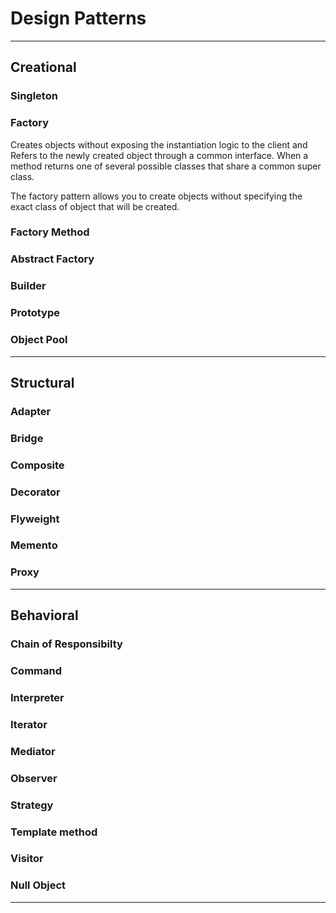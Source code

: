 # Design Patterns
---

## Creational

### Singleton

### Factory

Creates objects without exposing the instantiation logic to the client and Refers to the newly created object through a common interface. When a method returns one of several possible classes that share a common super class.

The factory pattern allows you to create objects without specifying the exact class of object that will be created.

### Factory Method

### Abstract Factory

### Builder

### Prototype

### Object Pool


---

## Structural 

### Adapter

### Bridge

### Composite

### Decorator

### Flyweight

### Memento

### Proxy


---

## Behavioral

### Chain of Responsibilty

### Command

### Interpreter

### Iterator

### Mediator

### Observer

### Strategy

### Template method

### Visitor

### Null Object

---
